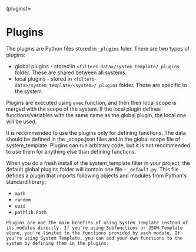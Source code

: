 (plugins)=
# Plugins

The plugins are Python files stored in `_plugins` foler. There are two types of plugins:
- global plugins - stored in `<filters-data>/system_template/_plugins` folder. These are shared between all systems.
- local plugins - stored in `<filters-data>/system_template/<system>/_plugins` folder. These are specific to the system.

Plugins are executed using `exec` function, and then their local scope is merged with the scope of the system. If the local plugin defines functions/variables with the same name as the global plugin, the local one will be used.

It is recommended to use the plugins only for defining functions. The data should be defined in the _scope.json files and in the global scope file of system_template. Plugins can run arbitrary code, but it is not recommended to use them for anything else than defining functions.

When you do a fresh install of the system_template filter in your project, the default global plugins folder will contain one file - `_default.py`. This file defines a plugin that imports following objects and modules from Python's standard library:
- `math`
- `random`
- `uuid`
- `pathlib.Path`

```{note}
Plugins are one the main benefits of using System Template instead of its modules directly. If you're using Subfunctions or JSON Template alone, you're limited to the functions provided by each module. If you're using System Template, you can add your own functions to the system by defining them in the plugins.
```
